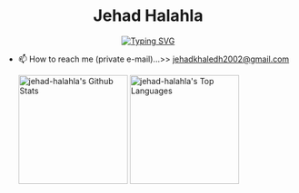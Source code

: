 <body>
  <h1 align=center color = "red">Jehad Halahla</h1>
<p align=center>
  <a href="https://git.io/typing-svg" target="_blank"><img src="https://readme-typing-svg.demolab.com?font=Fira+Code&pause=1000&color=F72E2E&background=E9FF3000&width=435&lines=Computer+Engineering+Student" alt="Typing SVG" /></a>
  </p>


- 📫 How to reach me (private e-mail)...>> jehadkhaledh2002@gmail.com

  <a href="https://github.com/anuraghazra/github-readme-stats"><img alt="jehad-halahla's Github Stats" src="https://denvercoder1-github-readme-stats.vercel.app/api/?username=jehad-halahla&show_icons=true&include_all_commits=true&count_private=true&theme=react&hide_border=true&bg_color=1F222E&title_color=F85D7F&icon_color=F8D866" height="192px"/></a>
  <a href="https://github.com/anuraghazra/github-readme-stats"><img alt="jehad-halahla's Top Languages" src="https://denvercoder1-github-readme-stats.vercel.app/api/top-langs/?username=jehad-halahla&langs_count=8&layout=compact&theme=react&hide_border=true&bg_color=1F222E&title_color=F85D7F&icon_color=F8D866&hide=Jupyter%20Notebook,Roff" height="192px"/></a>
  <br/>
<!---
jehad-halahla/jehad-halahla is a ✨ special ✨ repository because its `README.md` (this file) appears on your GitHub profile.
You can click the Preview link to take a look at your changes.
--->

</body>
